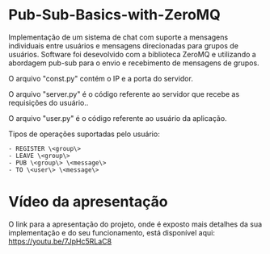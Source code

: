 # Pub-Sub-Basics-with-ZeroMQ

Implementação de um sistema de chat com suporte a mensagens individuais entre usuários e mensagens direcionadas para grupos de usuários. Software foi desevolvido com a biblioteca ZeroMQ e utilizando a abordagem pub-sub para o envio e recebimento de mensagens de grupos. 

O arquivo "const.py" contém o IP e a porta do servidor.

O arquivo "server.py" é o código referente ao servidor que recebe as requisições do usuário..

O arquivo "user.py" é  o código referente ao usuário da aplicação. 

Tipos de operações suportadas pelo usuário:

	- REGISTER \<group\> 
	- LEAVE \<group\> 
	- PUB \<group\> \<message\>
	- TO \<user\> \<message\>
	

# Vídeo da apresentação
O link para a apresentação do projeto, onde é exposto mais detalhes da sua implementação e do seu funcionamento, está disponível aqui: https://youtu.be/7JpHc5RLaC8
